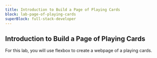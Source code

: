 ```yaml
---
title: Introduction to Build a Page of Playing Cards
block: lab-page-of-playing-cards
superBlock: full-stack-developer
---
```


## Introduction to Build a Page of Playing Cards

For this lab, you will use flexbox to create a webpage of a playing cards.
